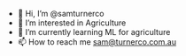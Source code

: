 - 👋 Hi, I’m @samturnerco
- 👀 I’m interested in Agriculture
- 🌱 I’m currently learning ML for agriculture
- 📫 How to reach me sam@turnerco.com.au

<!---
samturnerco/samturnerco is a ✨ special ✨ repository because its `README.md` (this file) appears on your GitHub profile.
You can click the Preview link to take a look at your changes.
--->

